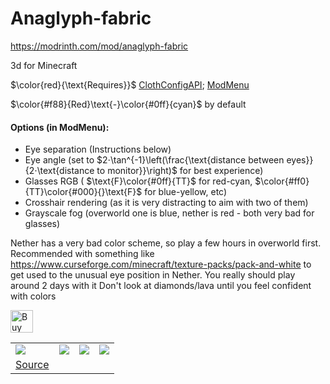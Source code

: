 # Anaglyph-fabric
https://modrinth.com/mod/anaglyph-fabric

3d for Minecraft

$\color{red}{\text{Requires}}$ [ClothConfigAPI](https://modrinth.com/mod/cloth-config); [ModMenu](https://modrinth.com/mod/modmenu)

$\color{#f88}{Red}\text{-}\color{#0ff}{cyan}$ by default

#### Options (in ModMenu):


- Eye separation (Instructions below)
- Eye angle (set to $2⋅\tan^{-1}\left(\frac{\text{distance between eyes}}{2⋅\text{distance to monitor}}\right)$ for best experience)
- Glasses RGB ( $\text{F}\color{#0ff}{TT}$ for red-cyan, $\color{#ff0}{TT}\color{#000}{}\text{F}$ for blue-yellow, etc)
- Crosshair rendering (as it is very distracting to aim with two of them)
- Grayscale fog (overworld one is blue, nether is red - both very bad for glasses) 


Nether has a very bad color scheme, so play a few hours in overworld first.
Recommended with something like https://www.curseforge.com/minecraft/texture-packs/pack-and-white to get used to the unusual eye position in Nether. You really should play around 2 days with it
Don't look at diamonds/lava until you feel confident with colors

<a href='https://ko-fi.com/M4M4I866V' target='_blank'><img height='36' style='border:0px;height:36px;' src='https://storage.ko-fi.com/cdn/kofi1.png?v=3' border='0' alt='Buy Me a Coffee at ko-fi.com' /></a>

<table><tbody><tr><td><img src="https://i.imgur.com/cXGzjOX.png"/></td><td><img src="https://i.imgur.com/M93aWyY.png"/></td><td><img src="https://i.imgur.com/jjM4BPq.png"/></td><td><img src="https://i.imgur.com/BrASNo9.png"/></td></tr><tr><td><a href="https://imgur.com/a/gyYKB">Source</a></td><tr></tbody></table>
